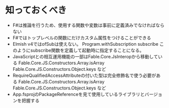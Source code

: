 # 知っておくべき
- F#は推論を行うため、使用する関数や変数は事前に定義済みでなければならない
- F#ではトップレベルの関数にだけカスタム属性をつけることができる
- Elmish v4ではofSubは使えない。
Program.withSubscription subscribe
このようにsubscribe関数を定義して起動時に指定することになる。
- JavaScriptとの相互運用機能の一部はFable.Core.JsInteropから移動している
Fable.Core.JS.Constructors.Array.isArray
Fable.Core.JS.Constructors.Object.keys
など
- RequireQualifiedAccessAttributeの付いた型は完全修飾名で使う必要がある
Fable.Core.JS.Constructors.Array.isArray
Fable.Core.JS.Constructors.Object.keys
など
- App.fsprojのPackageReferenceを見て使用しているライブラリとバージョンを把握する




